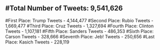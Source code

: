 #Total Number of Tweets: 9,541,626 
---
#First Place: Trump Tweets - 4,144,477
#Second Place: Rubio Tweets - 1,669,477
#Third Place: Cruz Tweets - 1,327,694
#Fourth Place: Clinton Tweets - 1,107,181
#Fifth Place: Sanders Tweets - 486,353
#Sixth Place: Carson Tweets - 328,666
#Seventh Place: Jeb! Tweets - 250,656
#Last Place: Kasich Tweets - 228,119
